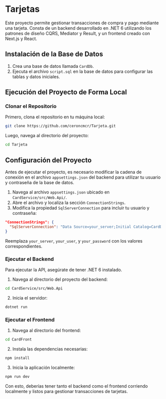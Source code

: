 # Tarjetas

Este proyecto permite gestionar transacciones de compra y pago mediante una tarjeta. Consta de un backend desarrollado en .NET 6 utilizando los patrones de diseño CQRS, Mediator y Result, y un frontend creado con Next.js y React.

## Instalación de la Base de Datos

1. Crea una base de datos llamada `CardDb`.
2. Ejecuta el archivo `script.sql` en la base de datos para configurar las tablas y datos iniciales.

## Ejecución del Proyecto de Forma Local

### Clonar el Repositorio

Primero, clona el repositorio en tu máquina local:
      
```bash
git clone https://github.com/ceroncmcr/Tarjeta.git
```

Luego, navega al directorio del proyecto:

```bash
cd Tarjeta
```

## Configuración del Proyecto

Antes de ejecutar el proyecto, es necesario modificar la cadena de conexión en el archivo `appsettings.json` del backend para utilizar tu usuario y contraseña de la base de datos.

1. Navega al archivo `appsettings.json` ubicado en `CardService/src/Web.Api/`.
2. Abre el archivo y localiza la sección `ConnectionStrings`.
3. Modifica la propiedad `SqlServerConnection` para incluir tu usuario y contraseña:

```json
"ConnectionStrings": {
  "SqlServerConnection": "Data Source=your_server;Initial Catalog=CardDb;User Id=your_user;Password=your_password;TrustServerCertificate=True;"
}
```

Reemplaza `your_server`, `your_user`, y `your_password` con los valores correspondientes.

### Ejecutar el Backend

Para ejecutar la API, asegúrate de tener .NET 6 instalado.

1. Navega al directorio del proyecto del backend:

```bash
cd CardService/src/Web.Api
```

2. Inicia el servidor:

```bash
dotnet run
```

### Ejecutar el Frontend

1. Navega al directorio del frontend:

```bash
cd CardFront
```

2. Instala las dependencias necesarias:

```bash
npm install
```

3. Inicia la aplicación localmente:

```bash
npm run dev
```

Con esto, deberías tener tanto el backend como el frontend corriendo localmente y listos para gestionar transacciones de tarjetas.
